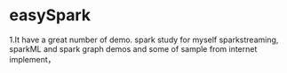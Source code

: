 # easySpark
1.It have a great number of demo.
spark study for myself
sparkstreaming, sparkML and spark graph demos and  some of  sample from internet implement，
